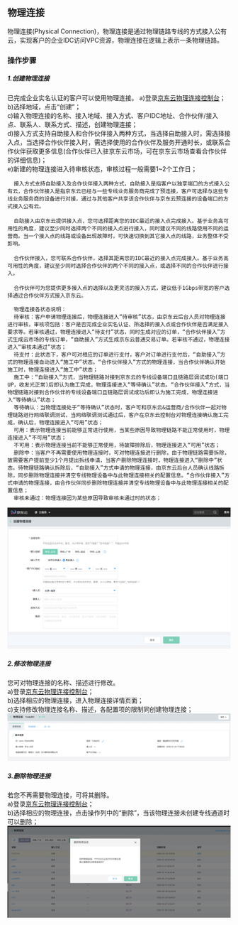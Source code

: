 ## 物理连接
物理连接(Physical Connection)，物理连接是通过物理链路专线的方式接入公有云，实现客户的企业IDC访问VPC资源，物理连接在逻辑上表示一条物理链路。

### 操作步骤
##### 1.创建物理连接
已完成企业实名认证的客户可以使用物理连接。
a)登录[京东云物理连接控制台](https://cns-console.jdcloud.com/host/physicalConnection/list)；  </br>
b)选择地域，点击“创建”；</br>
c)输入物理连接的名称、接入地域、接入方式、客户IDC地址、合作伙伴/接入点、联系人、联系方式、描述，创建物理连接；</br>
d)接入方式支持自助接入和合作伙伴接入两种方式，当选择自助接入时，需选择接入点，当选择合作伙伴接入时，需选择使用的合作伙伴及服务开通时长，或联系合作伙伴获取更多信息(合作伙伴已入驻京东云市场，可在京东云市场查看合作伙伴的详细信息)；</br>
e)新建的物理连接进入待审核状态，审核过程一般需要1~2个工作日；</br>

```
  接入方式支持自助接入及合作伙伴接入两种方式，自助接入是指客户以独享端口的方式接入公有云，合作伙伴接入是指京东云已经与一些专线业务服务商完成了预连接，客户可选择与这些专线业务服务商的设备进行对接，通过与其他客户共享该合作伙伴与京东云预连接的设备端口的方式接入公有云。

  自助接入由京东云提供接入点，您可选择距离您的IDC最近的接入点完成接入。基于业务高可用性的角度，建议至少同时选择两个不同的接入点进行接入，同时建议不同的线路使用不同的运营商。当一个接入点的线路或设备出现故障时，可快速切换到其它接入点的线路，业务整体不受影响。

  合作伙伴接入，您可联系合作伙伴，选择其距离您的IDC最近的接入点完成接入。基于业务高可用性的角度，建议至少同时选择合作伙伴的两个不同的接入点，或选择不同的合作伙伴进行接入。

  合作伙伴可为您提供更多接入点的选择以及更灵活的接入方式，建议低于1Gbps带宽的客户选择通过合作伙伴方式接入京东云。
```

```
  物理连接各状态说明：
  待审核：客户申请物理连接后，物理连接进入“待审核”状态，由京东云后台人员对物理连接进行审核，审核项包括：客户是否完成企业实名认证、所选择的接入点或合作伙伴是否满足接入要求等。若审核通过，物理连接进入“待支付”状态，同时生成对应的订单，“合作伙伴接入”方式生成云市场的专线订单，“自助接入”方式生成京东云普通交易订单。若审核不通过，物理连接进入“审核未通过”状态；
  待支付：此状态下，客户可对相应的订单进行支付，客户对订单进行支付后，“自助接入”方式的物理连接自动进入“施工中”状态。“合作伙伴接入”方式的物理连接，当合作伙伴确认开始施工时，物理连接进入“施工中”状态；
  施工中：“自助接入”方式，当物理链路对接到京东云的专线设备端口且链路层调试成功(端口UP，收发光正常)后即认为施工完成，物理连接进入“等待确认”状态。“合作伙伴接入”方式，当物理链路对接到合作伙伴的专线设备端口且链路层调试成功后即认为施工完成，物理连接进入“等待确认”状态；
  等待确认：当物理连接处于“等待确认”状态时，客户可和京东云&运营商/合作伙伴一起对物理链路进行网络联调测试，当网络联调测试通过后，客户在京东云控制台对物理连接确认施工完成，确认后，物理连接进入“可用”状态；
  可用：表示物理连接当前能够正常进行使用，当某些原因导致物理链路不能正常使用时，物理连接进入“不可用”状态；
  不可用：表示物理连接当前不能够正常使用，待故障排除后，物理连接进入“可用”状态；
  删除中：当客户不再需要使用物理连接时，可对物理连接进行删除，由于物理链路需要拆除，故需要客户提前至少1个月提出拆线申请，当客户删除物理连接时，物理连接进入“删除中”状态。待物理链路确认拆除后，“自助接入”方式申请的物理连接，由京东云后台人员确认线路拆除，同步删除物理连接并清空专线物理设备中与此物理连接相关的配置信息。“合作伙伴接入”方式申请的物理连接，由合作伙伴同步删除物理连接并清空专线物理设备中与此物理连接相关的配置信息；
  审核未通过：物理连接因为某些原因导致审核未通过时的状态；
```

![](../../../../../image/Networking/Direct-Connect-Service/Operation-Guide/create-physical-connection.png)

##### 2.修改物理连接
您可对物理连接的名称、描述进行修改。</br>
a)登录[京东云物理连接控制台](https://cns-console.jdcloud.com/host/physicalConnection/list)；  </br>
b)选择相应的物理连接，进入物理连接详情页面；</br>
c)支持修改物理连接名称、描述，各配置项的限制同创建物理连接；</br>
![](../../../../../image/Networking/Direct-Connect-Service/Operation-Guide/update-physical-connection.png)

##### 3.删除物理连接
若您不再需要物理连接，可将其删除。</br>
a)登录[京东云物理连接控制台](https://cns-console.jdcloud.com/host/physicalConnection/list)；  </br>
b)选择相应的物理连接，点击操作列中的“删除”，当该物理连接未创建专线通道时可以删除；</br>
![](../../../../../image/Networking/Direct-Connect-Service/Operation-Guide/delete-physical-connection.png)
